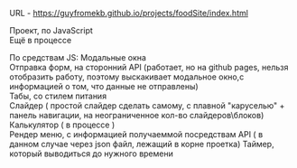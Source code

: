 URL - https://guyfromekb.github.io/projects/foodSite/index.html  

Проект, по JavaScript  
Ещё в процессе

По средствам JS:
Модальные окна  
Отправка форм, на сторонний API  (работает, но на github pages, нельзя отобразить работу, поэтому выскакивает модальное окно,с информацией о том, что данные не отправлены)  
Табы, со стилем питания  
Слайдер  ( простой слайдер сделать самому, с плавной "каруселью" + панель навигации, на неограниченное кол-во слайдеров\блоков)  
Калькулятор  ( в процессе )  
Рендер меню, с информацией  получаеммой посредствам API ( в данном случае через json файл, лежащий в корне проетка)
Таймер, который выводиться до нужного времени  
